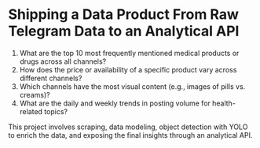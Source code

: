 # Shipping a Data Product From Raw Telegram Data to an Analytical API

1. What are the top 10 most frequently mentioned medical products or drugs across all channels?
2. How does the price or availability of a specific product vary across different channels?
3. Which channels have the most visual content (e.g., images of pills vs. creams)?
4. What are the daily and weekly trends in posting volume for health-related topics?

This project involves scraping, data modeling, object detection with YOLO to enrich the data, and exposing the final insights through an analytical API.